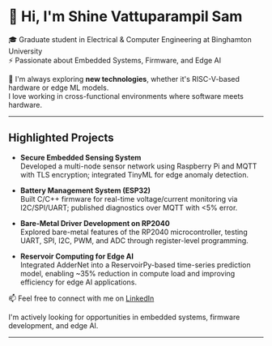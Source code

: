 # 👋 Hi, I'm Shine Vattuparampil Sam

🎓 Graduate student in Electrical & Computer Engineering at Binghamton University  
⚡ Passionate about Embedded Systems, Firmware, and Edge AI  

🔎 I'm always exploring **new technologies**, whether it's RISC-V-based hardware or edge ML models.  
    I love working in cross-functional environments where software meets hardware.

---
##  Highlighted Projects

- **Secure Embedded Sensing System**  
  Developed a multi-node sensor network using Raspberry Pi and MQTT with TLS encryption; integrated TinyML for edge anomaly detection.

- **Battery Management System (ESP32)**  
  Built C/C++ firmware for real-time voltage/current monitoring via I2C/SPI/UART; published diagnostics over MQTT with <5% error.

- **Bare-Metal Driver Development on RP2040**  
  Explored bare-metal features of the RP2040 microcontroller, testing UART, SPI, I2C, PWM, and ADC through register-level programming.

- **Reservoir Computing for Edge AI**  
  Integrated AdderNet into a ReservoirPy-based time-series prediction model, enabling ~35% reduction in compute load and improving efficiency for edge AI applications.


📫 Feel free to connect with me on [LinkedIn](https://linkedin.com/in/shine-v-sam)

I'm actively looking for opportunities in embedded systems, firmware development, and edge AI.  

---



<!--
**shinesvs/shinesvs** is a ✨ _special_ ✨ repository because its `README.md` (this file) appears on your GitHub profile.

Here are some ideas to get you started:

- 🔭 I’m currently working on ...
- 🌱 I’m currently learning ...
- 👯 I’m looking to collaborate on ...
- 🤔 I’m looking for help with ...
- 💬 Ask me about ...
- 📫 How to reach me: ...
- 😄 Pronouns: ...
- ⚡ Fun fact: ...
-->
